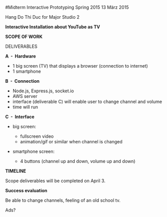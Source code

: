 #Midterm Interactive Prototyping Spring 2015
13 März 2015

Hang Do Thi Duc for Major Studio 2

**Interactive Installation about YouTube as TV**

**SCOPE OF WORK**

DELIVERABLES

**A  -  Hardware**

- 1 big screen (TV) that displays a browser (connection to internet)
- 1 smartphone

**B  -  Connection**

- Node.js, Express.js, socket.io
- AWS server
- interface (deliverable C) will enable user to change channel and volume
- time will run

**C  -  Interface**

- big screen:
    - fullscreen video
    - animation/gif or similar when channel is changed

- smartphone screen:
    - 4 buttons (channel up and down, volume up and down)

**TIMELINE**

Scope deliverables will be completed on April 3.

**Success evaluation**

Be able to change channels, feeling of an old school tv.

Ads?